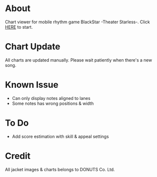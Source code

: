 # About
Chart viewer for mobile rhythm game BlackStar -Theater Starless-.
Click [HERE](https://yifan-k.github.io/bsChart/) to start.

# Chart Update
All charts are updated manually. Please wait patiently when there's a new song.

# Known Issue
- Can only display notes aligned to lanes
- Some notes has wrong positions & width

# To Do
- Add score estimation with skill & appeal settings

# Credit
All jacket images & charts belongs to DONUTS Co. Ltd.
